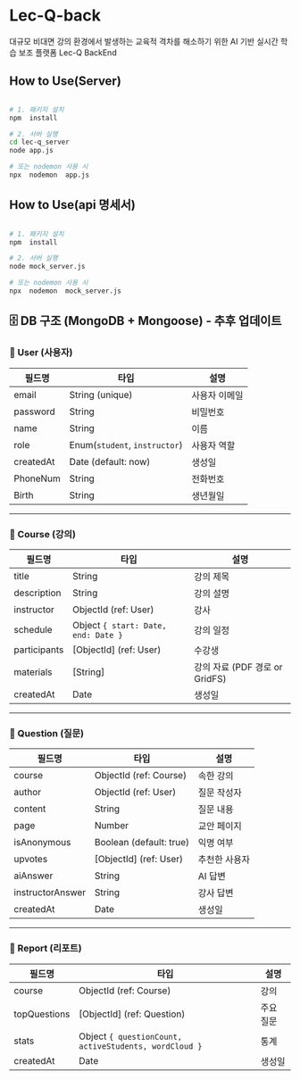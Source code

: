 # Lec-Q-back

대규모 비대면 강의 환경에서 발생하는 교육적 격차를 해소하기 위한 AI 기반 실시간 학습 보조 플랫폼 Lec-Q BackEnd

## How to Use(Server)

```bash

# 1. 패키지 설치
npm  install

# 2. 서버 실행
cd lec-q_server
node app.js

# 또는 nodemon 사용 시
npx  nodemon  app.js
```

## How to Use(api 명세서)

```bash

# 1. 패키지 설치
npm  install

# 2. 서버 실행
node mock_server.js

# 또는 nodemon 사용 시
npx  nodemon  mock_server.js
```

## 🗄️ DB 구조 (MongoDB + Mongoose) - 추후 업데이트

### 📌 User (사용자)

| 필드명    | 타입                          | 설명          |
| --------- | ----------------------------- | ------------- |
| email     | String (unique)               | 사용자 이메일 |
| password  | String                        | 비밀번호      |
| name      | String                        | 이름          |
| role      | Enum(`student`, `instructor`) | 사용자 역할   |
| createdAt | Date (default: now)           | 생성일        |
| PhoneNum  | String                        | 전화번호        |
| Birth     | String                        | 생년월일        |

---

### 📌 Course (강의)

| 필드명       | 타입                                | 설명                           |
| ------------ | ----------------------------------- | ------------------------------ |
| title        | String                              | 강의 제목                      |
| description  | String                              | 강의 설명                      |
| instructor   | ObjectId (ref: User)                | 강사                           |
| schedule     | Object `{ start: Date, end: Date }` | 강의 일정                      |
| participants | [ObjectId] (ref: User)              | 수강생                         |
| materials    | [String]                            | 강의 자료 (PDF 경로 or GridFS) |
| createdAt    | Date                                | 생성일                         |

---

### 📌 Question (질문)

| 필드명           | 타입                    | 설명          |
| ---------------- | ----------------------- | ------------- |
| course           | ObjectId (ref: Course)  | 속한 강의     |
| author           | ObjectId (ref: User)    | 질문 작성자   |
| content          | String                  | 질문 내용     |
| page             | Number                  | 교안 페이지   |
| isAnonymous      | Boolean (default: true) | 익명 여부     |
| upvotes          | [ObjectId] (ref: User)  | 추천한 사용자 |
| aiAnswer         | String                  | AI 답변       |
| instructorAnswer | String                  | 강사 답변     |
| createdAt        | Date                    | 생성일        |

---

### 📌 Report (리포트)

| 필드명       | 타입                                                  | 설명      |
| ------------ | ----------------------------------------------------- | --------- |
| course       | ObjectId (ref: Course)                                | 강의      |
| topQuestions | [ObjectId] (ref: Question)                            | 주요 질문 |
| stats        | Object `{ questionCount, activeStudents, wordCloud }` | 통계      |
| createdAt    | Date                                                  | 생성일    |
